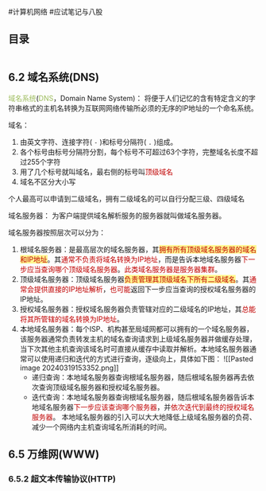 #计算机网络 #应试笔记与八股

## 目录

```toc
```


## 6.2 域名系统(DNS)

<font color="#9bbb59">域名系统</font>(<font color="#9bbb59">DNS</font>，Domain Name System)：
	将便于人们记忆的含有特定含义的字符串格式的主机名转换为互联网网络传输所必须的无序的IP地址的一个命名系统。

域名：
1. 由英文字符、连接字符( `-` )和标号分隔符( `.` )组成。
2. 各个标号由标号分隔符分割，每个标号不可超过63个字符，完整域名长度不超过255个字符
3. 用了几个标号就叫域名，最右侧的标号叫<font color="#c00000">顶级域名</font>
4. 域名不区分大小写

个人最高可以申请到二级域名，拥有二级域名的可以自行分配三级、四级域名

域名服务器：
	为客户端提供域名解析服务的服务器就叫做域名服务器。

域名服务器按照层次可以分为：
1. 根域名服务器：是最高层次的域名服务器，其<span style="background:#fff88f"><font color="#c00000">拥有所有顶级域名服务器的域名和IP地址</font></span>。其<font color="#c00000">通常不负责将域名转换为IP地址</font>，而是告诉本地域名服务器<font color="#c00000">下一步应当查询哪个顶级域名服务器</font>。<font color="#c00000">此类域名服务器是服务器集群</font>。
2. 顶级域名服务器：顶级域名服务器<span style="background:#fff88f"><font color="#c00000">负责管理其顶级域名下所有二级域名</font></span>。其<font color="#c00000">通常会提供直接的IP地址解析</font>，<font color="#c00000">也可能</font>返回下一步应当查询的授权域名服务器的IP地址。
3. 授权域名服务器：授权域名服务器负责管辖对应的二级域名的IP地址，其<font color="#c00000">总能将其所管辖的域名转换为IP地址</font>。
4. 本地域名服务器：每个ISP、机构甚至局域网都可以拥有的一个域名服务器，该服务器通常负责转发主机的域名查询请求到上级域名服务器并做缓存处理，当下次其他主机查询该域名时可直接从缓存中读取并解析。本地域名服务器通常可以使用递归和迭代的方式进行查询，逐级向上，具体如下图：
	![[Pasted image 20240319153352.png]]
	- 递归查询：本地域名服务器查询根域名服务器，随后根域名服务器再去依次查询顶级域名服务器和授权域名服务器。
	- 迭代查询：本地域名服务器查询根域名服务器，随后根域名服务器告诉本地域名服务器<font color="#c00000">下一步应该查询哪个服务器</font>，并<font color="#c00000">依次迭代到最终的授权域名服务器</font>。
	本地域名服务器的引入可以大大地降低上级域名服务器的负荷、减少一个网络内主机查询域名所消耗的时间。


## 6.5 万维网(WWW)

### 6.5.2 超文本传输协议(HTTP)





